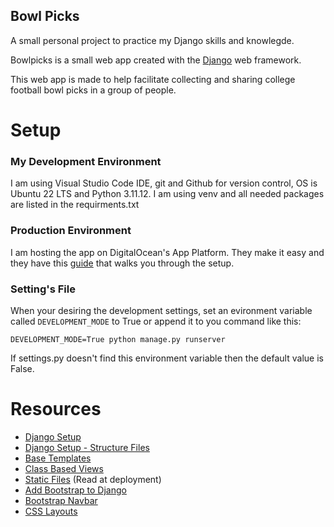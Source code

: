 ## Bowl Picks
A small personal project to practice my Django skills and knowlegde.

Bowlpicks is a small web app created with the
[Django](https://www.djangoproject.com/) web framework.

This web app is made to help facilitate collecting and sharing college
football bowl picks in a group of people.

# Setup

### My Development Environment

I am using Visual Studio Code IDE, git and Github for version control,
OS is Ubuntu 22 LTS and Python 3.11.12. I am using venv and all needed
packages are listed in the requirments.txt

### Production Environment

I am hosting the app on DigitalOcean's App Platform. They make it easy and they have this
[guide](https://docs.digitalocean.com/developer-center/deploy-a-django-app-on-app-platform/)
that walks you through the setup.

### Setting's File
When your desiring the development settings, set an evironment variable called ```DEVELOPMENT_MODE```
to True or append it to you command like this:

```
DEVELOPMENT_MODE=True python manage.py runserver
```

If settings.py doesn't find this environment variable then the default value is False.

# Resources
* [Django Setup](https://medium.com/@sjhomem/creating-a-django-project-base-template-f5bab9f2114c)
* [Django Setup - Structure Files](https://studygyaan.com/django/best-practice-to-structure-django-project-directories-and-files#:~:text=The%20way%20I%20like%20to,content%20in%20the%20media%20folder)
* [Base Templates](https://developer.mozilla.org/en-US/docs/Learn/Server-side/Django/Home_page)
* [Class Based Views](https://docs.djangoproject.com/en/4.2/topics/class-based-views/generic-display/)
* [Static Files](https://docs.djangoproject.com/en/4.2/howto/static-files/) (Read at deployment)
* [Add Bootstrap to Django](https://www.w3schools.com/django/django_add_bootstrap5.php)
* [Bootstrap Navbar](https://www.quackit.com/bootstrap/bootstrap_5/tutorial/bootstrap_navbars.cfm)
* [CSS Layouts](https://developer.mozilla.org/en-US/docs/Learn/CSS/CSS_layout)